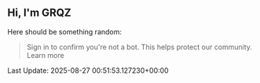 ## Hi, I'm GRQZ
Here should be something random:  
> Sign in to confirm you're not a bot. This helps protect our community. Learn more


Last Update: 2025-08-27 00:51:53.127230+00:00
